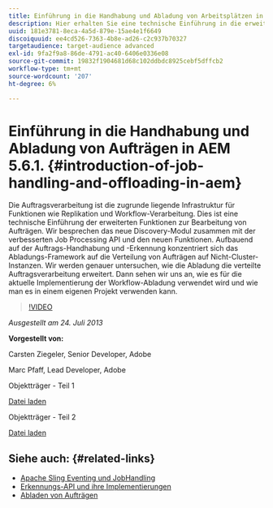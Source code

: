 ```yaml
---
title: Einführung in die Handhabung und Abladung von Arbeitsplätzen in AEM 5.6.1.
description: Hier erhalten Sie eine technische Einführung in die erweiterten Funktionen zur Bearbeitung von Aufträgen. Die Auftragsverarbeitung ist die zugrunde liegende Infrastruktur für Funktionen wie Replikation und Workflow-Verarbeitung. Erfahren Sie mehr über das Erkennungsmodul sowie die verbesserte Auftrags-Verarbeitungs-API und neue Funktionen.
uuid: 181e3781-8eca-4a5d-879e-15ae4e1f6649
discoiquuid: ee4cd526-7363-4b8e-ad26-c2c937b70327
targetaudience: target-audience advanced
exl-id: 9fa2f9a8-86de-4791-ac40-6406e0336e08
source-git-commit: 19832f1904681d68c102ddbdc8925cebf5dffcb2
workflow-type: tm+mt
source-wordcount: '207'
ht-degree: 6%

---
```


# Einführung in die Handhabung und Abladung von Aufträgen in AEM 5.6.1. {#introduction-of-job-handling-and-offloading-in-aem}

Die Auftragsverarbeitung ist die zugrunde liegende Infrastruktur für Funktionen wie Replikation und Workflow-Verarbeitung. Dies ist eine technische Einführung der erweiterten Funktionen zur Bearbeitung von Aufträgen. Wir besprechen das neue Discovery-Modul zusammen mit der verbesserten Job Processing API und den neuen Funktionen. Aufbauend auf der Auftrags-Handhabung und -Erkennung konzentriert sich das Abladungs-Framework auf die Verteilung von Aufträgen auf Nicht-Cluster-Instanzen. Wir werden genauer untersuchen, wie die Abladung die verteilte Auftragsverarbeitung erweitert. Dann sehen wir uns an, wie es für die aktuelle Implementierung der Workflow-Abladung verwendet wird und wie man es in einem eigenen Projekt verwenden kann.

>[!VIDEO](https://video.tv.adobe.com/v/19580/?quality=9)

*Ausgestellt am 24. Juli 2013*

**Vorgestellt von:**

Carsten Ziegeler, Senior Developer, Adobe

Marc Pfaff, Lead Developer, Adobe

Objektträger - Teil 1

[Datei laden](assets/jobhandling.pdf)

Objektträger - Teil 2

[Datei laden](assets/offloading.pdf)

## Siehe auch: {#related-links}

* [Apache Sling Eventing und JobHandling](http://sling.apache.org/documentation/bundles/apache-sling-eventing-and-job-handling.html)
* [Erkennungs-API und ihre Implementierungen](http://sling.apache.org/documentation/bundles/discovery-api-and-impl.html)
* [Abladen von Aufträgen](http://docs.adobe.com/docs/en/cq/current/deploying/offloading.html)
